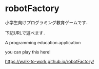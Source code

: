 # robotFactory
小学生向けプログラミング教育ゲームです．

下記URLで遊べます．

A programming education application 

you can play this here!

https://walk-to-work.github.io/robotFactory/
